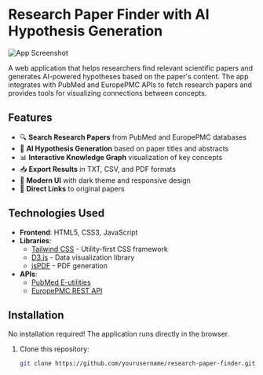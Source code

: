 # Research Paper Finder with AI Hypothesis Generation

![App Screenshot](https://via.placeholder.com/800x400.png?text=Research+Paper+Finder+Screenshot)

A web application that helps researchers find relevant scientific papers and generates AI-powered hypotheses based on the paper's content. The app integrates with PubMed and EuropePMC APIs to fetch research papers and provides tools for visualizing connections between concepts.

## Features

- 🔍 **Search Research Papers** from PubMed and EuropePMC databases
- 🧠 **AI Hypothesis Generation** based on paper titles and abstracts
- 📊 **Interactive Knowledge Graph** visualization of key concepts
- 📥 **Export Results** in TXT, CSV, and PDF formats
- 🎨 **Modern UI** with dark theme and responsive design
- 🔗 **Direct Links** to original papers

## Technologies Used

- **Frontend**: HTML5, CSS3, JavaScript
- **Libraries**: 
  - [Tailwind CSS](https://tailwindcss.com/) - Utility-first CSS framework
  - [D3.js](https://d3js.org/) - Data visualization library
  - [jsPDF](https://parall.ax/products/jspdf) - PDF generation
- **APIs**:
  - [PubMed E-utilities](https://www.ncbi.nlm.nih.gov/books/NBK25501/)
  - [EuropePMC REST API](https://europepmc.org/RestfulWebService)

## Installation

No installation required! The application runs directly in the browser.

1. Clone this repository:
   ```bash
   git clone https://github.com/yourusername/research-paper-finder.git
